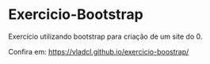 # Exercicio-Bootstrap
Exercício utilizando bootstrap para criação de um site do 0.

Confira em: https://vladcl.github.io/exercicio-boostrap/
